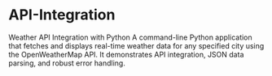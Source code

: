 # API-Integration
Weather API Integration with Python  A command-line Python application that fetches and displays real-time weather data for any specified city using the OpenWeatherMap API. It demonstrates API integration, JSON data parsing, and robust error handling.
